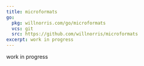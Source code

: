 ```yaml
---
title: microformats
go:
  pkg: willnorris.com/go/microformats
  vcs: git
  src: https://github.com/willnorris/microformats
excerpt: work in progress
---
```

work in progress
